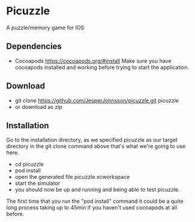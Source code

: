# Picuzzle
A puzzle/memory game for IOS

## Dependencies

* Cocoapods https://cocoapods.org/#install
Make sure you have cocoapods installed and working before trying to start the application. 

## Download

* git clone https://github.com/JesperJohnsson/picuzzle.git picuzzle
* or download as zip

## Installation

Go to the installation directory, as we specified picuzzle as our target directory in the git clone command above that's what we're going to use here.

* cd picuzzle
* pod install
* open the generated file picuzzle.xcworkspace
* start the simulator
* you should now be up and running and being able to test picuzzle.

The first time that you run the "pod install" command it could be a quite long process taking up to 45min if you haven't used cocoapods at all before. 
